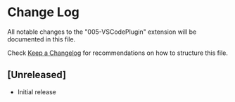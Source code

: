 # Change Log

All notable changes to the "005-VSCodePlugin" extension will be documented in this file.

Check [Keep a Changelog](http://keepachangelog.com/) for recommendations on how to structure this file.

## [Unreleased]

- Initial release